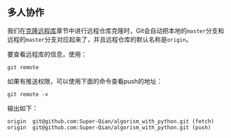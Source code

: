 ## 多人协作

我们在[克隆远程库](./clonerepo.md)章节中进行远程仓库克隆时，Git会自动把本地的`master`分支和远程的`master`分支对应起来了，并且远程仓库的默认名称是`origin`。

要查看远程库的信息，使用：
```
git remote
```

如果有推送权限，可以使用下面的命令查看push的地址：
```
git remote -v
```

输出如下：
```
origin	git@github.com:Super-Qian/algorism_with_python.git (fetch)
origin	git@github.com:Super-Qian/algorism_with_python.git (push)
```
